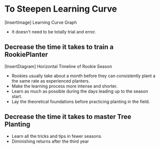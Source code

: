 # To Steepen Learning Curve

[InsertImage] Learning Curve Graph

- It doesn't need to be totally trial and error.

## Decrease the time it takes to train a RookiePlanter

[InsertDiagram] Horizontal Timeline of Rookie Season

- Rookies usually take about a month before they can consistently plant a the same rate as experienced planters.
- Make the learning process more intense and shorter.
- Learn as much as possible during the days leading up to the season start.
- Lay the theoretical foundations before practicing planting in the field.  


## Decrease the time it takes to master Tree Planting



- Learn all the tricks and tips in fewer seasons.
- Diminishing returns after the third year